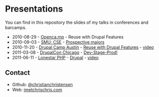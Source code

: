 Presentations
=============

You can find in this repository the slides of my talks in conferences and barcamps.

*  2010-08-29 - [Openca.mp](http://openca.mp/speakers/chris-christensen/) - Reuse with Drupal Features
*  2010-09-03 - [SMU: CSE](http://lyle.smu.edu/cse) - [Prospective majors](http://speakerdeck.com/u/chrischris/p/csesmu-prospective-majors)
*  2010-11-20 - [Drupal Camp Austin](http://2010.drupalcampaustin.org/sessions/reuse-drupal-features) - [Reuse with Drupal Features](http://speakerdeck.com/u/chrischris/p/reuse-with-drupal-features) - [video](http://vimeo.com/17960022)
*  2011-03-08 - [DrupalCon Chicago](http://chicago2011.drupal.org) - [Dev-Stage-Prod!](http://chicago2011.drupal.org/conference/bof/dev-stage-prod)
*  2011-06-11 - [Lonestar PHP](http://lonestarphp.com/#chris-christensen) - [Drupal](http://speakerdeck.com/u/chrischris/p/lonestar-php-getting-acquainted-with-drupal) - [video](http://vimeo.com/25050906)


Contact
-------

* Github: [@christianchristensen](https://github.com/christianchristensen)
* Web: [imetchrischris.com](http://imetchrischris.com/)

